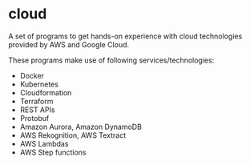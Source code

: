 # cloud
A set of programs to get hands-on experience with cloud technologies provided by AWS and Google Cloud. 

These programs make use of following services/technologies:
- Docker
- Kubernetes
- Cloudformation
- Terraform
- REST APIs
- Protobuf
- Amazon Aurora, Amazon DynamoDB
- AWS Rekognition, AWS Textract
- AWS Lambdas
- AWS Step functions
